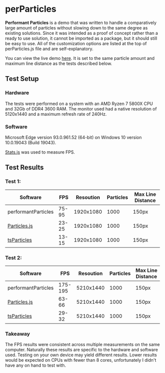 # perParticles

**Performant Particles** is a demo that was written to handle a comparatively large amount of particles without slowing down to the same degree as existing solutions. Since it was intended as a proof of concept rather than a ready to use solution, it cannot be imported as a package, but it should still be easy to use. All of the customization options are listed at the top of perParticles.js file and are self-explanatory.

You can view the live demo [here](https://alaricus.github.io/perParticles/). It is set to the same particle amount and maximum line distance as the tests described below.

## Test Setup

### Hardware

The tests were performed on a system with an AMD Ryzen 7 5800X CPU and 32Gb of DDR4 3600 RAM. The monitor used had a native resolution of 5120x1440 and a maximum refresh rate of 240Hz.

### Software

Microsoft Edge version 93.0.961.52 (64-bit) on Windows 10 version 10.0.19043 (Build 19043).

[Stats.js](https://github.com/mrdoob/stats.js) was used to measure FPS.


## Test Results

### Test 1:

| Software            | FPS     | Resoution | Particles | Max Line Distance |
|---------------------|---------|-----------|-----------|-------------------|
| performantParticles | 75-95   | 1920x1080 | 1000      | 150px             |
| [Particles.js](https://github.com/VincentGarreau/particles.js/) | 23-25 | 1920x1080 | 1000 | 150px |
| [tsParticles](https://github.com/matteobruni/tsparticles) | 13-15 | 1920x1080 | 1000 | 150px |

### Test 2:

| Software            | FPS     | Resoution | Particles | Max Line Distance |
|---------------------|---------|-----------|-----------|-------------------|
| performantParticles | 175-195 | 5210x1440 | 1000      | 150px             |
| [Particles.js](https://github.com/VincentGarreau/particles.js/) | 63-66 | 5210x1440 | 1000 | 150px |
| [tsParticles](https://github.com/matteobruni/tsparticles) | 29-32 | 5210x1440 | 1000 | 150px |

### Takeaway

The FPS results were consistent across multiple measurements on the same computer. Naturally these results are specific to the hardware and software used. Testing on your own device may yield different results. Lower results would be expected on CPUs with fewer than 8 cores, unfortunately I didn't have any on hand to test with.